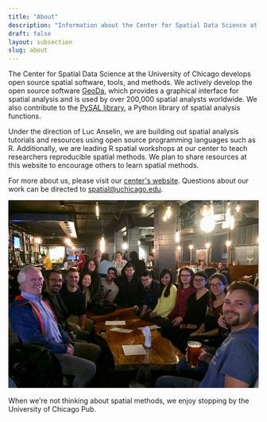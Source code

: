 ```yaml
---
title: "About"
description: "Information about the Center for Spatial Data Science at the University of Chicago and what we do"
draft: false
layout: subsection
slug: about
---
```


The Center for Spatial Data Science at the University of Chicago develops open source spatial software, tools, and methods. We actively develop the open source software [GeoDa](http://geodacenter.github.io), which provides a graphical interface for spatial analysis and is used by over 200,000 spatial analysts worldwide. We also contribute to the [PySAL library](https://pysal.readthedocs.io/en/latest/), a Python library of spatial analysis functions. 

Under the direction of Luc Anselin, we are building out spatial analysis tutorials and resources using open source programming languages such as R. Additionally, we are leading R spatial workshops at our center to teach researchers reproducible spatial methods. We plan to share resources at this website to encourage others to learn spatial methods.

For more about us, please visit our [center's website](https://spatial.uchicago.edu). Questions about our work can be directed to spatial@uchicago.edu.

![Photo of the Center for Spatial Data Science Team](about/csds_team.jpg)

When we're not thinking about spatial methods, we enjoy stopping by the University of Chicago Pub.
